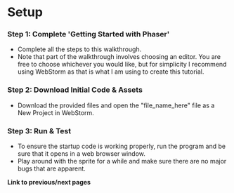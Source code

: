 # Setup

### Step 1: Complete 'Getting Started with Phaser'
- Complete all the steps to this walkthrough.
- Note that part of the walkthrough involves choosing an editor. You are free to choose whichever you would like, but for simplicity I recommend using WebStorm as that is what I am using to create this tutorial.


### Step 2: Download Initial Code & Assets
- Download the provided files and open the "file_name_here" file as a New Project in WebStorm.


### Step 3: Run & Test
- To ensure the startup code is working properly, run the program and be sure that it opens in a web browser window.
- Play around with the sprite for a while and make sure there are no major bugs that are apparent.


**Link to previous/next pages** 
